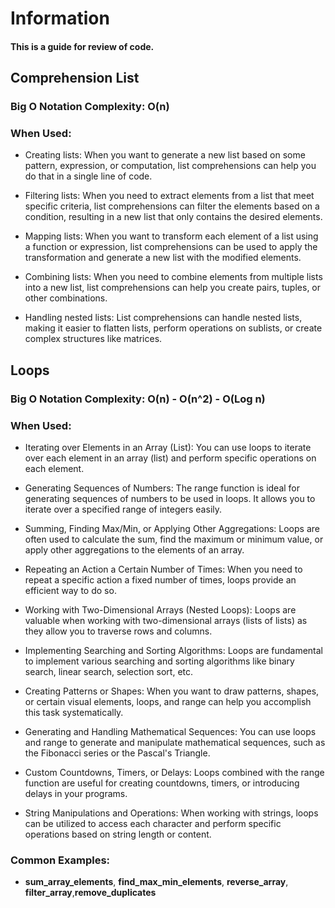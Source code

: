 # Information 
#### This is a guide for review of code.


##  Comprehension List
### Big O Notation Complexity: O(n)
### When Used: 
- Creating lists: When you want to generate a new list based on some pattern, expression, or computation, list comprehensions can help you do that in a single line of code.

- Filtering lists: When you need to extract elements from a list that meet specific criteria, list comprehensions can filter the elements based on a condition, resulting in a new list that only contains the desired elements.

- Mapping lists: When you want to transform each element of a list using a function or expression, list comprehensions can be used to apply the transformation and generate a new list with the modified elements.

- Combining lists: When you need to combine elements from multiple lists into a new list, list comprehensions can help you create pairs, tuples, or other combinations.

- Handling nested lists: List comprehensions can handle nested lists, making it easier to flatten lists, perform operations on sublists, or create complex structures like matrices.

##  Loops 
### Big O Notation Complexity: O(n) - O(n^2) - O(Log n)
### When Used: 
- Iterating over Elements in an Array (List):
You can use loops to iterate over each element in an array (list) and perform specific operations on each element.

- Generating Sequences of Numbers:
The range function is ideal for generating sequences of numbers to be used in loops. It allows you to iterate over a specified range of integers easily.

- Summing, Finding Max/Min, or Applying Other Aggregations:
Loops are often used to calculate the sum, find the maximum or minimum value, or apply other aggregations to the elements of an array.

- Repeating an Action a Certain Number of Times:
When you need to repeat a specific action a fixed number of times, loops provide an efficient way to do so.

- Working with Two-Dimensional Arrays (Nested Loops):
Loops are valuable when working with two-dimensional arrays (lists of lists) as they allow you to traverse rows and columns.

- Implementing Searching and Sorting Algorithms:
Loops are fundamental to implement various searching and sorting algorithms like binary search, linear search, selection sort, etc.

- Creating Patterns or Shapes:
When you want to draw patterns, shapes, or certain visual elements, loops, and range can help you accomplish this task systematically.

- Generating and Handling Mathematical Sequences:
You can use loops and range to generate and manipulate mathematical sequences, such as the Fibonacci series or the Pascal's Triangle.

- Custom Countdowns, Timers, or Delays:
Loops combined with the range function are useful for creating countdowns, timers, or introducing delays in your programs.

- String Manipulations and Operations:
When working with strings, loops can be utilized to access each character and perform specific operations based on string length or content.

### Common Examples:
- **sum_array_elements**, **find_max_min_elements**, **reverse_array**, **filter_array**,**remove_duplicates**
